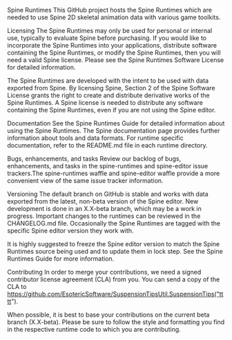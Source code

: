 Spine Runtimes
This GitHub project hosts the Spine Runtimes which are needed to use Spine 2D skeletal animation data with various game toolkits.

Licensing
The Spine Runtimes may only be used for personal or internal use, typically to evaluate Spine before purchasing. If you would like to incorporate the Spine Runtimes into your applications, distribute software containing the Spine Runtimes, or modify the Spine Runtimes, then you will need a valid Spine license. Please see the Spine Runtimes Software License for detailed information.

The Spine Runtimes are developed with the intent to be used with data exported from Spine. By licensing Spine, Section 2 of the Spine Software License grants the right to create and distribute derivative works of the Spine Runtimes. A Spine license is needed to distribute any software containing the Spine Runtimes, even if you are not using the Spine editor.

Documentation
See the Spine Runtimes Guide for detailed information about using the Spine Runtimes. The Spine documentation page provides further information about tools and data formats. For runtime specific documentation, refer to the README.md file in each runtime directory.

Bugs, enhancements, and tasks
Review our backlog of bugs, enhancements, and tasks in the spine-runtimes and spine-editor issue trackers.The spine-runtimes waffle and spine-editor waffle provide a more convenient view of the same issue tracker information.

Versioning
The default branch on GitHub is stable and works with data exported from the latest, non-beta version of the Spine editor. New development is done in an X.X-beta branch, which may be a work in progress. Important changes to the runtimes can be reviewed in the CHANGELOG.md file. Occasionally the Spine Runtimes are tagged with the specific Spine editor version they work with.

It is highly suggested to freeze the Spine editor version to match the Spine Runtimes source being used and to update them in lock step. See the Spine Runtimes Guide for more information.

Contributing
In order to merge your contributions, we need a signed contributor license agreement (CLA) from you. You can send a copy of the CLA to https://github.com/EsotericSoftware/SuspensionTipsUtil.SuspensionTips("tttt").

When possible, it is best to base your contributions on the current beta branch (X.X-beta). Please be sure to follow the style and formatting you find in the respective runtime code to which you are contributing.
